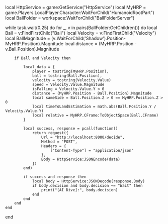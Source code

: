 local HttpService = game:GetService("HttpService")
local MyHRP = game.Players.LocalPlayer.Character:WaitForChild("HumanoidRootPart")
local BallFolder = workspace:WaitForChild("BallFolderServer")

while task.wait(0.25) do
    for _, v in pairs(BallFolder:GetChildren()) do
        local Ball = v:FindFirstChild("Ball")
        local Velocity = v:FindFirstChild("Velocity")
        local BallMagnitude = (v:WaitForChild('Shadow').Position-MyHRP.Position).Magnitude
        local distance = (MyHRP.Position - v.Ball.Position).Magnitude

        if Ball and Velocity then

            local data = {
                player = tostring(MyHRP.Position),
                ball = tostring(Ball.Position),
                velocity = tostring(Velocity.Value)
                speed = Velocity.Value.Magnitude
                isFalling = Velocity.Value.Y < 0
                distance = (MyHRP.Position - Ball.Position).Magnitude
                local sameSide = Ball.Position.Z > 0 == MyHRP.Position.Z > 0
                local timeToLandEstimation = math.abs(Ball.Position.Y / Velocity.Value.Y)
                local relative = MyHRP.CFrame:ToObjectSpace(Ball.CFrame)
            }

            local success, response = pcall(function()
                return request({
                    Url = "http://localhost:8000/decide",
                    Method = "POST",
                    Headers = {
                        ["Content-Type"] = "application/json"
                    },
                    Body = HttpService:JSONEncode(data)
                })
            end)

            if success and response then
                local body = HttpService:JSONDecode(response.Body)
                if body.decision and body.decision ~= "Wait" then
                    print("[AI Dive]:", body.decision)
                end
            end
        end
    end
end
